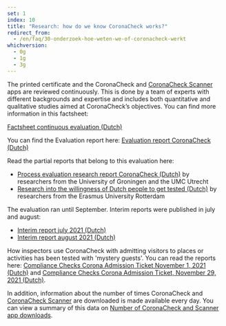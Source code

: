 ```yaml
---
set: 1
index: 10
title: "Research: how do we know CoronaCheck works?"
redirect_from: 
  - /en/faq/30-onderzoek-hoe-weten-we-of-coronacheck-werkt
whichversion:
  - 0g
  - 1g
  - 3g
---
```

The printed certificate and the CoronaCheck and [CoronaCheck Scanner](/en/scanner) apps are reviewed continuously. This is done by a team of experts with different backgrounds and expertise and includes both quantitative and qualitative studies aimed at CoronaCheck’s objectives. You can find more information in this factsheet:

<a href="https://www.rijksoverheid.nl/documenten/brochures/2021/02/28/factsheet-doorlopende-evaluatie-coronacheck" rel="noopener noreferrer" target="_blank" hreflang="nl">Factsheet continuous evaluation (Dutch)</a>

You can find the Evaluation report here: <a href="https://www.rijksoverheid.nl/documenten/rapporten/2021/12/07/evaluatie-coronacheck-de-digitale-ondersteuning-van-het-coronatoegangsbewijs" rel="noopener noreferrer" target="_blank" hreflang="nl">Evaluation report CoronaCheck (Dutch)</a>

Read the partial reports that belong to this evaluation here:

- <a href="https://www.rijksoverheid.nl/documenten/rapporten/2021/12/31/onderzoeksrapport-procesevaluatie-coronacheck" rel="noopener noreferrer" target="_blank" hreflang="nl">Process evaluation research report CoronaCheck (Dutch)</a> by researchers from the University of Groningen and the UMC Utrecht
- <a href="https://www.rijksoverheid.nl/documenten/rapporten/2021/11/30/onderzoek-naar-de-testbereidheid-van-nederlanders" rel="noopener noreferrer" target="_blank" hreflang="nl">Research into the willingness of Dutch people to get tested (Dutch)</a> by researchers from the Erasmus University Rotterdam

The evaluation ran until September. Interim reports were published in july and august:

- <a href="https://www.rijksoverheid.nl/documenten/rapporten/2021/07/31/doorlopende-evaluatie-coronacheck-tussenrapportage-juli-2021" rel="noopener noreferrer" target="_blank" hreflang="nl">Interim report july 2021 (Dutch)</a>
- <a href="https://www.rijksoverheid.nl/documenten/rapporten/2021/08/31/doorlopende-evaluatie-coronacheck-tussenrapportage-augustus-2021" rel="noopener noreferrer" target="_blank" hreflang="nl">Interim report august 2021 (Dutch)</a>

How inspectors use CoronaCheck with admitting visitors to places or activities has been tested with 'mystery guests'. You can read the reports here: <a href="https://www.rijksoverheid.nl/documenten/rapporten/2021/11/01/compliance-checks-ctb-coronacheck-1-november-2021" rel="noopener noreferrer" target="_blank">Compliance Checks Corona Admission Ticket November 1, 2021 (Dutch)</a> and <a href= "https://www.rijksoverheid.nl/documenten/rapporten/2021/11/29/compliance-checks-ctb-coronacheck-29-november-2021" rel="noopener noreferrer" target="_blank">Compliance Checks Corona Admission Ticket, November 29, 2021 (Dutch)</a>.

In addition, information about the number of times CoronaCheck and [CoronaCheck Scanner](/en/scanner) are downloaded is made available every day. You can view a summary of this data on [Number of CoronaCheck and Scanner app downloads](/en/faq/1-13-actuele-downloadcijfers/).
